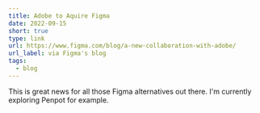 ```yaml
---
title: Adobe to Aquire Figma
date: 2022-09-15
short: true
type: link
url: https://www.figma.com/blog/a-new-collaboration-with-adobe/
url_label: via Figma's blog
tags:
  - blog
---
```


This is great news for all those Figma alternatives out there. I'm currently exploring Penpot for example.
